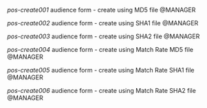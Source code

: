 *pos-create001* audience form - create using MD5 file @MANAGER

*pos-create002* audience form - create using SHA1 file @MANAGER

*pos-create003* audience form - create using SHA2 file @MANAGER

*pos-create004* audience form - create using Match Rate MD5 file @MANAGER

*pos-create005* audience form - create using Match Rate SHA1 file @MANAGER

*pos-create006* audience form - create using Match Rate SHA2 file @MANAGER